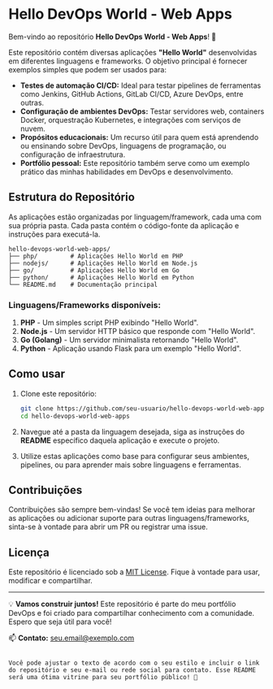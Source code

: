 # Hello DevOps World - Web Apps

Bem-vindo ao repositório **Hello DevOps World - Web Apps**! 🎉

Este repositório contém diversas aplicações **"Hello World"** desenvolvidas em diferentes linguagens e frameworks. O objetivo principal é fornecer exemplos simples que podem ser usados para:

- **Testes de automação CI/CD:** Ideal para testar pipelines de ferramentas como Jenkins, GitHub Actions, GitLab CI/CD, Azure DevOps, entre outras.
- **Configuração de ambientes DevOps:** Testar servidores web, containers Docker, orquestração Kubernetes, e integrações com serviços de nuvem.
- **Propósitos educacionais:** Um recurso útil para quem está aprendendo ou ensinando sobre DevOps, linguagens de programação, ou configuração de infraestrutura.
- **Portfólio pessoal:** Este repositório também serve como um exemplo prático das minhas habilidades em DevOps e desenvolvimento.

## Estrutura do Repositório

As aplicações estão organizadas por linguagem/framework, cada uma com sua própria pasta. Cada pasta contém o código-fonte da aplicação e instruções para executá-la.

```plaintext
hello-devops-world-web-apps/
├── php/         # Aplicações Hello World em PHP
├── nodejs/      # Aplicações Hello World em Node.js
├── go/          # Aplicações Hello World em Go
├── python/      # Aplicações Hello World em Python
└── README.md    # Documentação principal
```

### Linguagens/Frameworks disponíveis:

1. **PHP** - Um simples script PHP exibindo "Hello World".
2. **Node.js** - Um servidor HTTP básico que responde com "Hello World".
3. **Go (Golang)** - Um servidor minimalista retornando "Hello World".
4. **Python** - Aplicação usando Flask para um exemplo "Hello World".

## Como usar

1. Clone este repositório:

   ```bash
   git clone https://github.com/seu-usuario/hello-devops-world-web-apps.git
   cd hello-devops-world-web-apps
   ```

2. Navegue até a pasta da linguagem desejada, siga as instruções do **README** específico daquela aplicação e execute o projeto.

3. Utilize estas aplicações como base para configurar seus ambientes, pipelines, ou para aprender mais sobre linguagens e ferramentas.

## Contribuições

Contribuições são sempre bem-vindas! Se você tem ideias para melhorar as aplicações ou adicionar suporte para outras linguagens/frameworks, sinta-se à vontade para abrir um PR ou registrar uma issue.

## Licença

Este repositório é licenciado sob a [MIT License](LICENSE). Fique à vontade para usar, modificar e compartilhar.

---

💡 **Vamos construir juntos!** Este repositório é parte do meu portfólio DevOps e foi criado para compartilhar conhecimento com a comunidade. Espero que seja útil para você!

📫 **Contato:** [seu.email@exemplo.com](mailto:seu.email@exemplo.com)
```

Você pode ajustar o texto de acordo com o seu estilo e incluir o link do repositório e seu e-mail ou rede social para contato. Esse README será uma ótima vitrine para seu portfólio público! 🚀
